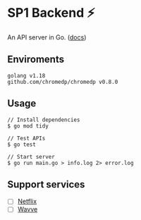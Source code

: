 # SP1 Backend ⚡️

An API server in Go. ([docs](docs/README.md))

## Enviroments

```text
golang v1.18
github.com/chromedp/chromedp v0.8.0
```

## Usage

```shell
// Install dependencies
$ go mod tidy

// Test APIs
$ go test

// Start server
$ go run main.go > info.log 2> error.log
```

## Support services

- [ ] [Netflix](https://www.netflix.com/)
- [ ] [Wavve](https://www.wavve.com/)
